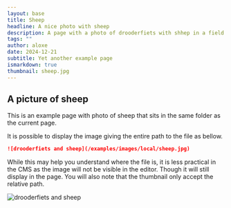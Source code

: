 ```yaml
---
layout: base
title: Sheep
headline: A nice photo with sheep
description: A page with a photo of drooderfiets with shhep in a field on the background.
tags: ""
author: aloxe
date: 2024-12-21
subtitle: Yet another example page
ismarkdown: true
thumbnail: sheep.jpg
---
```

## A picture of sheep

This is an example page with photo of sheep that sits in the same folder as the current page.

It is possible to display the image giving the entire path to the file as bellow.

```markdown
![drooderfiets and sheep](/examples/images/local/sheep.jpg)
```

While this may help you understand where the file is, it is less practical in the CMS as the image will not be visible in the editor. Though it will still display in the page. You will also note that the thumbnail only accept the relative path.

![drooderfiets and sheep](/examples/images/local/sheep.jpg)
